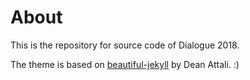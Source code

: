 # About

This is the repository for source code of Dialogue 2018.


The theme is based on [beautiful-jekyll](https://github.com/daattali/beautiful-jekyll) by Dean Attali. :)



